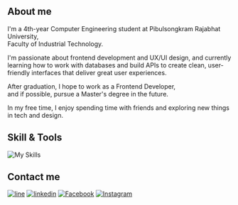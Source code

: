 ## About me

I'm a 4th-year Computer Engineering student at Pibulsongkram Rajabhat University,  
Faculty of Industrial Technology.

I'm passionate about frontend development and UX/UI design, and currently learning how to work with databases and build APIs to create clean, user-friendly interfaces that deliver great user experiences.

After graduation, I hope to work as a Frontend Developer,  
and if possible, pursue a Master's degree in the future.

In my free time, I enjoy spending time with friends and exploring new things in tech and design.

## Skill & Tools
![My Skills](https://skillicons.dev/icons?i=html,css,js,ts,react,nextjs,tailwind,flutter,python,c,nodejs,vscode,git,postman,figma&theme=dark)

## Contact me
[![line](https://img.shields.io/badge/LINE-00C300?logo=line&logoColor=fff)][line]
[![linkedin](https://custom-icon-badges.demolab.com/badge/LinkedIn-0a66c2?logo=linkedin-white&logoColor=fff)][linkedin]
[![Facebook](https://img.shields.io/badge/Facebook-0866ff.svg?logo=Facebook&logoColor=white)][fb]
[![Instagram](https://img.shields.io/badge/Instagram-%23E4405F.svg?logo=Instagram&logoColor=white)][ig]

[line]: https://line.me/ti/p/iL7-Z5WV_R  
[fb]: https://www.facebook.com/nontouch.tupkaew.00  
[ig]: https://www.instagram.com/nontouch_tp  
[linkedin]: https://www.linkedin.com/in/nontouch-tupkaew-4238a2369  
